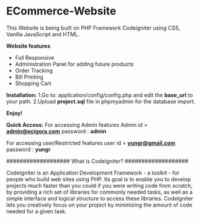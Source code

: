 # ECommerce-Website

This Website is being built on PHP Framework Codeigniter using CSS, Vanilla JavaScript and HTML.

**Website features**

- Full Responsive
- Administration Panel for adding future products
- Order Tracking
- Bill Printing
- Shopping Cart



**Installation:**
   1.Go to: application/config/config.php and edit the  **base_url** to your path.
   2.Upload **project.sql** file in phpmyadmin for the database import.
   
**Enjoy!**


**Quick Access:**
  For accessing Admin features
 Admin id = **admin@ecigora.com** password : **admin**
 
  For accessing user/Restricted features
 user id = **yungr@gmail.com** password : **yungr**

###################
What is CodeIgniter?
###################

CodeIgniter is an Application Development Framework - a toolkit - for people
who build web sites using PHP. Its goal is to enable you to develop projects
much faster than you could if you were writing code from scratch, by providing
a rich set of libraries for commonly needed tasks, as well as a simple
interface and logical structure to access these libraries. CodeIgniter lets
you creatively focus on your project by minimizing the amount of code needed
for a given task.
